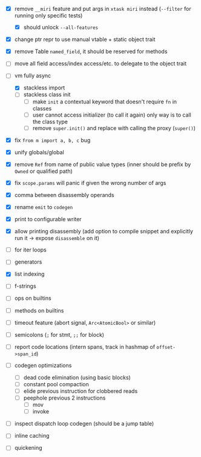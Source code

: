 
- [x] remove `__miri` feature and put args in `xtask miri` instead (`--filter` for running only specific tests)
  - [x] should unlock `--all-features`
- [x] change ptr repr to use manual vtable + static object trait
- [x] remove Table `named_field`, it should be reserved for methods
- [ ] move all field access/index access/etc. to delegate to the object trait
- [ ] vm fully async
  - [x] stackless import
  - [ ] stackless class init
    - [ ] make `init` a contextual keyword that doesn't require `fn` in classes
    - [ ] user cannot access initializer (to call it again)
          only way is to call the class type
    - [ ] remove `super.init()` and replace with calling the proxy (`super()`)
- [x] fix `from m import a, b, c` bug
- [x] unify globals/global
- [x] remove `Ref` from name of public value types (inner should be prefix by `Owned` or qualified path)
- [x] fix `scope.params` will panic if given the wrong number of args
- [x] comma between disassembly operands
- [x] rename `emit` to `codegen`
- [x] print to configurable writer
- [x] allow printing disassembly (add option to compile snippet and explicitly run it -> expose `disassemble` on it)

- [ ] for iter loops
- [ ] generators
- [x] list indexing
- [ ] f-strings
- [ ] ops on builtins
- [ ] methods on builtins
- [ ] timeout feature (abort signal, `Arc<AtomicBool>` or similar)
- [ ] semicolons (`;` for stmt, `;;` for block)
- [ ] report code locations (intern spans, track in hashmap of `offset->span_id`)
- [ ] codegen optimizations
  - [ ] dead code elimination (using basic blocks)
  - [ ] constant pool compaction
  - [ ] elide previous instruction for clobbered reads
  - [ ] peephole previous 2 instructions
    - [ ] mov
    - [ ] invoke
- [ ] inspect dispatch loop codegen (should be a jump table)
- [ ] inline caching
- [ ] quickening
